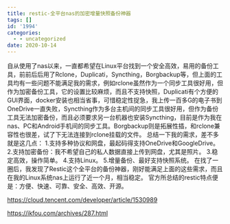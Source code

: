 ```yaml
---
title: restic-全平台nas的加密增量快照备份神器
tags: []
id: '1994'
categories:
  - - uncategorized
date: 2020-10-14
---
```


自从使用了nas以来，一直都希望在Linux平台找到一个安全高效，易用的备份工具，前前后后用了Rclone，Duplicati，Syncthing，Borgbackup等，但上面的工具均有一些问题不能满足我的需求，例如rclone虽然作为一个同步工具很好用，但作为加密备份工具，它的设置比较麻烦，而且不支持快照，Duplicati有个方便的GUI界面，docker安装也相当省事，可惜稳定性捉急，我上传一百多G的电子书到OneDrive一直失败，Syncthing作为多台主机间的同步工具很好用，但作为备份工具无法加密备份，而且必须要求另一台机器也安装Syncthing，目前是作为我在nas、PC和Android手机间的同步工具。Borgbackup则是拓展性插，和rclone兼容性也很差，试了下无法连接到rclone挂载的文件。
总结一下我的需求，差不多就是这几点：
1.支持多种协议和网盘，最起码得支持OneDrive和GoogleDrive。
2.支持加密备份：我不希望自己的私人数据直接上传到网盘，尤其是照片。
3.稳定高效，操作简单。
4.支持Linux。
5.增量备份、最好支持快照系统。
在找了一圈后，我发现了Restic这个全平台的备份神器，刚好能满足上面的这些需求，而且在我的Linux系统nas上运行了近一个月，相当稳定。 官方所总结的restic特点便是：方便、快速、可靠、安全、高效、开源。

https://cloud.tencent.com/developer/article/1530989

https://ikfou.com/archives/287.html
